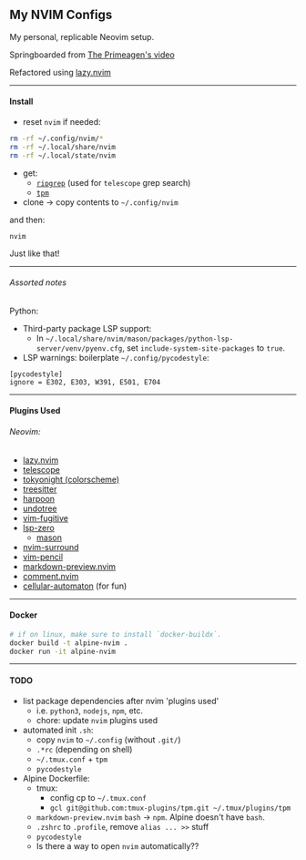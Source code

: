 ## My NVIM Configs

My personal, replicable Neovim setup. 

Springboarded from [The Primeagen's video](https://www.youtube.com/watch?v=w7i4amO_zaE&t=61s)

Refactored using [lazy.nvim](https://github.com/folke/lazy.nvim)

---

#### Install
- reset `nvim` if needed: 
```bash
rm -rf ~/.config/nvim/*
rm -rf ~/.local/share/nvim
rm -rf ~/.local/state/nvim
```
- get:
    - [`ripgrep`](https://github.com/BurntSushi/ripgrep) (used for `telescope` grep search)
    - [`tpm`](https://github.com/tmux-plugins/tpm)
- clone -> copy contents to `~/.config/nvim`

and then:
```
nvim
```
Just like that!


--- 

###### Assorted notes
Python:
- Third-party package LSP support:
    - In `~/.local/share/nvim/mason/packages/python-lsp-server/venv/pyenv.cfg`, set `include-system-site-packages` to `true`.
- LSP warnings: boilerplate `~/.config/pycodestyle`:
```
[pycodestyle]
ignore = E302, E303, W391, E501, E704
```

---

#### Plugins Used
###### Neovim:
- [lazy.nvim](https://github.com/folke/lazy.nvim)
- [telescope](https://github.com/nvim-telescope/telescope.nvim)
- [tokyonight (colorscheme)](https://github.com/folke/tokyonight.nvim)
- [treesitter](https://github.com/nvim-treesitter/nvim-treesitter)
- [harpoon](https://github.com/theprimeagen/harpoon)
- [undotree](https://github.com/mbbill/undotree)
- [vim-fugitive](https://github.com/tpope/vim-fugitive)
- [lsp-zero](https://github.com/'VonHeikemen/lsp-zero.nvim')
    - [mason](https://github.com/williamboman/mason.nvim)
- [nvim-surround](https://github.com/kylechui/nvim-surround)
- [vim-pencil](https://github.com/preservim/vim-pencil)
- [markdown-preview.nvim](https://github.com/williamboman/mason.nvim)
- [comment.nvim](https://github.com/numToStr/Comment.nvim)
- [cellular-automaton](https://github.com/williamboman/mason.nvim) (for fun)

---

#### Docker
```bash
# if on linux, make sure to install `docker-buildx`.
docker build -t alpine-nvim .
docker run -it alpine-nvim
```

---

#### TODO
- list package dependencies after nvim 'plugins used'
    - i.e. `python3`, `nodejs`, `npm`, etc.
    - chore: update `nvim` plugins used
- automated init `.sh`:
    - copy `nvim` to `~/.config` (without `.git/`)
    - `.*rc` (depending on shell)
    - `~/.tmux.conf` + `tpm`
    - `pycodestyle`
- Alpine Dockerfile:
    - tmux:
        - config cp to `~/.tmux.conf`
        - `gcl git@github.com:tmux-plugins/tpm.git ~/.tmux/plugins/tpm`
    - `markdown-preview.nvim` `bash` -> `npm`. Alpine doesn't have `bash`.
    - `.zshrc` to `.profile`, remove `alias ... >>` stuff
    - `pycodestyle`
    - Is there a way to open `nvim` automatically??

